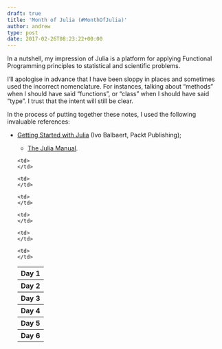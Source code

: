 ```yaml
---
draft: true
title: 'Month of Julia (#MonthOfJulia)'
author: andrew
type: post
date: 2017-02-26T08:23:22+00:00
---
```

In a nutshell, my impression of Julia is a platform for applying Functional Programming principles to statistical and scientific problems.

I&#8217;ll apologise in advance that I have been sloppy in places and sometimes used the incorrect nomenclature. For instances, talking about &#8220;methods&#8221; when I should have said &#8220;functions&#8221;, or &#8220;class&#8221; when I should have said &#8220;type&#8221;. I trust that the intent will still be clear.

In the process of putting together these notes, I used the following invaluable references:

  * [Getting Started with Julia][1] (Ivo Balbaert, Packt Publishing); 
      * [The Julia Manual][2]. </ul> 
        <table>
          <tr>
            <th>
              Day 1
            </th>
            
            <td>
            </td>
          </tr>
          
          <tr>
            <th>
              Day 2
            </th>
            
            <td>
            </td>
          </tr>
          
          <tr>
            <th>
              Day 3
            </th>
            
            <td>
            </td>
          </tr>
          
          <tr>
            <th>
              Day 4
            </th>
            
            <td>
            </td>
          </tr>
          
          <tr>
            <th>
              Day 5
            </th>
            
            <td>
            </td>
          </tr>
          
          <tr>
            <th>
              Day 6
            </th>
            
            <td>
            </td>
          </tr>
        </table>

 [1]: https://www.packtpub.com/application-development/getting-started-julia-programming
 [2]: http://julia.readthedocs.org/en/latest/manual/
